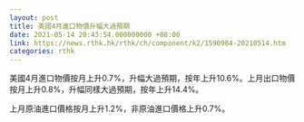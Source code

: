 ```yaml
---
layout: post
title: 美國4月進口物價升幅大過預期
date: 2021-05-14 20:43:54.000000000 +08:00
link: https://news.rthk.hk/rthk/ch/component/k2/1590984-20210514.htm
categories: rthk
---
```


美國4月進口物價按月上升0.7%，升幅大過預期，按年上升10.6%。上月出口物價按月上升0.8%，升幅同樣大過預期，按年上升14.4%。

上月原油進口價格按月上升1.2%，非原油進口價格上升0.7%。
